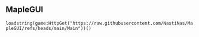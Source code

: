 ## MapleGUI

``` loadstring(game:HttpGet("https://raw.githubusercontent.com/NastiNas/MapleGUI/refs/heads/main/Main"))() ```
